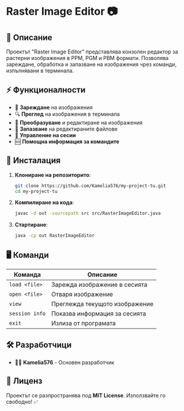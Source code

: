 # Raster Image Editor 📷

## 📌 Описание
Проектът "Raster Image Editor" представлява конзолен редактор за растерни изображения в PPM, PGM и PBM формати. Позволява зареждане, обработка и запазване на изображения чрез команди, изпълнявани в терминала.

## ⚡ Функционалности
- 📂 **Зареждане** на изображения
- 🔍 **Преглед** на изображения в терминала
- 🎨 **Преобразуване** и редактиране на изображения
- 💾 **Запазване** на редактираните файлове
- 🔄 **Управление на сесии**
- 🆘 **Помощна информация за командите**

## 🚀 Инсталация
1. **Клониране на репозиторито**:
   ```sh
   git clone https://github.com/Kamelia576/my-project-tu.git
   cd my-project-tu
   ```
2. **Компилиране на кода**:
   ```sh
   javac -d out -sourcepath src src/RasterImageEditor.java
   ```
3. **Стартиране**:
   ```sh
   java -cp out RasterImageEditor
   ```

## 🖥️ Команди
| Команда | Описание |
|---------|-------------|
| `load <file>` | Зарежда изображение в сесията |
| `open <file>` | Отваря изображение |
| `view` | Преглежда текущото изображение |
| `session info` | Показва информация за сесията |
| `exit` | Излиза от програмата |

## 🛠️ Разработчици
- 👩‍💻 **Kamelia576** - Основен разработчик

## 📜 Лиценз
Проектът се разпространява под **MIT License**. Използвайте го свободно! ✅
